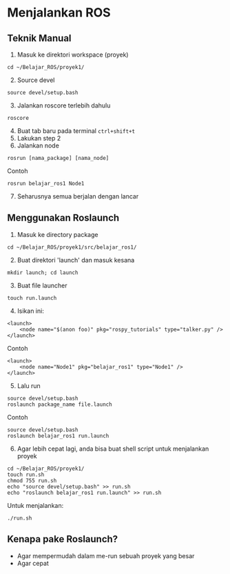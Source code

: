 # Menjalankan ROS

## Teknik Manual

1. Masuk ke direktori workspace (proyek)

```
cd ~/Belajar_ROS/proyek1/
```

2. Source devel

```
source devel/setup.bash
```

3. Jalankan roscore terlebih dahulu

```
roscore
```

4. Buat tab baru pada terminal `ctrl+shift+t`
5. Lakukan step 2
6. Jalankan node

```
rosrun [nama_package] [nama_node]
```

Contoh

```
rosrun belajar_ros1 Node1
```

7. Seharusnya semua berjalan dengan lancar

## Menggunakan Roslaunch

1. Masuk ke directory package

```
cd ~/Belajar_ROS/proyek1/src/belajar_ros1/
```

2. Buat direktori 'launch' dan masuk kesana

```
mkdir launch; cd launch
```

3. Buat file launcher

```
touch run.launch
```

4. Isikan ini:

```
<launch>
    <node name="$(anon foo)" pkg="rospy_tutorials" type="talker.py" />
</launch>
```

Contoh

```
<launch>
    <node name="Node1" pkg="belajar_ros1" type="Node1" />
</launch>
```

5. Lalu run

```
source devel/setup.bash
roslaunch package_name file.launch
```

Contoh

```
source devel/setup.bash
roslaunch belajar_ros1 run.launch
```

6. Agar lebih cepat lagi, anda bisa buat shell script untuk menjalankan proyek

```
cd ~/Belajar_ROS/proyek1/
touch run.sh
chmod 755 run.sh
echo "source devel/setup.bash" >> run.sh
echo "roslaunch belajar_ros1 run.launch" >> run.sh
```

Untuk menjalankan:

```
./run.sh
```

## Kenapa pake Roslaunch?

- Agar mempermudah dalam me-run sebuah proyek yang besar
- Agar cepat
